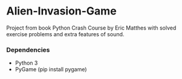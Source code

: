 # Alien-Invasion-Game
Project from book Python Crash Course by Eric Matthes with solved exercise problems and extra features of sound.


### Dependencies
 - Python 3
 - PyGame (pip install pygame)
 
